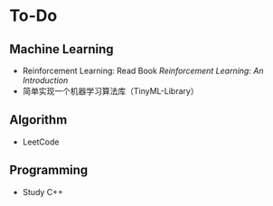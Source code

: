 # To-Do

## Machine Learning

- Reinforcement Learning: Read Book *Reinforcement Learning: An Introduction*
- 简单实现一个机器学习算法库（TinyML-Library）

## Algorithm

- LeetCode

## Programming

- Study C++